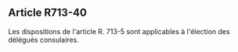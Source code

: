 Article R713-40
----
Les dispositions de l'article R. 713-5 sont applicables à l'élection des
délégués consulaires.
